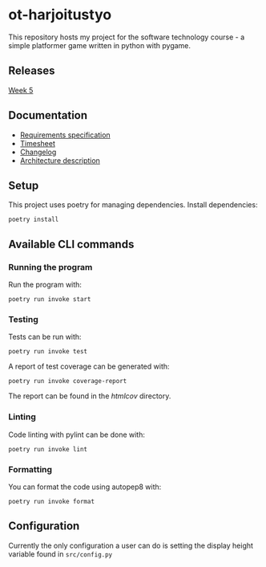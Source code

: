 # ot-harjoitustyo
This repository hosts my project for the software technology course - a simple platformer game written in python with pygame.

## Releases
[Week 5](https://github.com/eemilhaa/ot-harjoitustyo/releases/tag/Week5)

## Documentation
- [Requirements specification](./documentation/requirements-specification.md)
- [Timesheet](./documentation/timesheet.md)
- [Changelog](./documentation/changelog.md)
- [Architecture description](./documentation/architecture.md)

## Setup
This project uses poetry for managing dependencies.
Install dependencies:
```console
poetry install 
```
## Available CLI commands
### Running the program
Run the program with:
```console
poetry run invoke start
```
### Testing
Tests can be run with:
```console
poetry run invoke test
```
A report of test coverage can be generated with:
```console
poetry run invoke coverage-report
```
The report can be found in the *htmlcov* directory.

### Linting
Code linting with pylint can be done with:
```console
poetry run invoke lint
```

### Formatting
You can format the code using autopep8 with:
```console
poetry run invoke format
```
## Configuration
Currently the only configuration a user can do is setting the display height variable found in `src/config.py`
